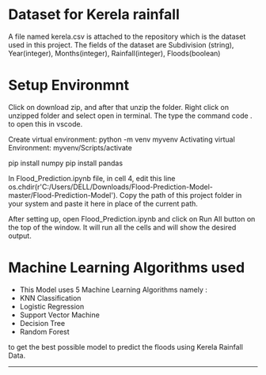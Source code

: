 # Dataset for Kerela rainfall

A file named kerela.csv is attached to the repository which is the dataset used in this project. The fields of the dataset are Subdivision (string), Year(integer), Months(integer), Rainfall(integer), Floods(boolean)

# Setup Environmnt
Click on download zip, and after that unzip the folder. Right click on unzipped folder and select open in terminal. The type the command code . to open this in vscode. 

Create virtual environment: python -m venv myvenv
Activating virtual Environment: myvenv/Scripts/activate

pip install numpy
pip install pandas

In Flood_Prediction.ipynb file, in cell 4, edit this line os.chdir(r'C:/Users/DELL/Downloads/Flood-Prediction-Model-master/Flood-Prediction-Model'). Copy the path of this project folder in your system and paste it here in place of the current path.

After setting up, open Flood_Prediction.ipynb and click on Run All button on the top of the window.
It will run all the cells and will show the desired output. 

# Machine Learning Algorithms used

- This Model uses 5 Machine Learning Algorithms namely : 
- KNN Classification
- Logistic Regression
- Support Vector Machine
- Decision Tree
- Random Forest 

to get the best possible model to predict the floods using Kerela Rainfall Data.
<hr>
